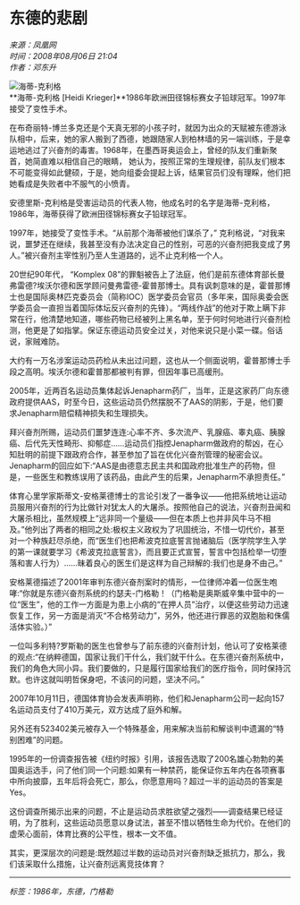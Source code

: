 # 东德的悲剧

*来源：凤凰网*  
*时间：2008年08月06日 21:04*  
*作者：邓东升*  

![海蒂-克利格](http://img.ifeng.com/hres/200808/06/21/2b9e5137bae0b808fddbcc479f0a6116.jpg)  
**海蒂-克利格 \[Heidi Krieger\]**1986年欧洲田径锦标赛女子铅球冠军。1997年接受了变性手术。

在布奇丽特-博兰多克还是个天真无邪的小孩子时，就因为出众的天赋被东德游泳队相中，后来，她的家人搬到了西德，她跟随家人到柏林墙的另一端训练，于是幸运地逃过了兴奋剂的毒害。1968年，在墨西哥奥运会上，曾经的队友们重新聚首，她简直难以相信自己的眼睛， 她认为，按照正常的生理规律，前队友们根本不可能变得如此健硕，于是，她向组委会提起上诉，结果官员们没有理睬，他们把她看成是失败者中不服气的小愤青。

安德里斯-克利格是受害运动员的代表人物，他成名时的名字是海蒂-克利格，1986年，海蒂获得了欧洲田径锦标赛女子铅球冠军。

1997年，她接受了变性手术。“从前那个海蒂被他们谋杀了，” 克利格说，“对我来说，噩梦还在继续，我甚至没有办法决定自己的性别，可恶的兴奋剂把我变成了男人。”被兴奋剂主宰性别乃至人生道路的，远不止克利格一个人。

20世纪90年代， “Komplex 08”的罪魁被告上了法庭，他们是前东德体育部长曼弗雷德?埃沃尔德和医学顾问曼弗雷德-霍普那博士。具有讽刺意味的是，霍普那博士也是国际奥林匹克委员会（简称IOC）医学委员会官员（多年来，国际奥委会医学委员会一直担当着国际体坛反兴奋剂的先锋）。“两线作战”的他对于欺上瞒下非常在行，他清楚地知道，哪些药物已经被列上黑名单，至于何时何地进行兴奋剂检测，他更是了如指掌。保证东德运动员安全过关，对他来说只是小菜一碟。俗话说，家贼难防。

大约有一万名涉案运动员药检从未出过问题，这也从一个侧面说明，霍普那博士手段之高明。埃沃尔德和霍普那都被判有罪，但因年事已高缓刑。

2005年，近两百名运动员集体起诉Jenapharm药厂，当年，正是这家药厂向东德政府提供AAS，时至今日，这些运动员仍然摆脱不了AAS的阴影，于是，他们要求Jenapharm赔偿精神损失和生理损失。

拜兴奋剂所赐，运动员们噩梦连连:心率不齐、多次流产、乳腺癌、睾丸癌、胰腺癌、后代先天性畸形、抑郁症……运动员们指控Jenapharm做政府的帮凶，在心知肚明的前提下跟政府合作，甚至参加了旨在优化兴奋剂管理的秘密会议。Jenapharm的回应如下:“AAS是由德意志民主共和国政府批准生产的药物，但是，一些医生和教练误用了该药品，由此产生的后果，Jenapharm不承担责任。”

体育心里学家斯蒂文-安格莱德博士的言论引发了一番争议——他把系统地让运动员服用兴奋剂的行为比做针对犹太人的大屠杀。按照他自己的说法，兴奋剂丑闻和大屠杀相比，虽然规模上“远非同一个量级——但在本质上也并非风牛马不相及。”他列出了两者的相同之处:极权主义政权为了巩固统治，不惜一切代价，甚至对一个种族赶尽杀绝，而“医生们也把希波克拉底誓言抛诸脑后（医学院学生入学的第一课就要学习《希波克拉底誓言》，而且要正式宣誓，誓言中包括检举一切堕落和害人行为）……昧着良心的医生们是这样为自己辩解的:我们也是身不由己。”

安格莱德描述了2001年审判东德兴奋剂案时的情形，一位律师冲着一位医生咆哮:“你就是东德兴奋剂系统的约瑟夫-门格勒！（门格勒是奥斯威辛集中营中的一位“医生”，他的工作一方面是为患上小病的“在押人员”治疗，以便这些劳动力迅速恢复工作，另一方面是消灭“不合格劳动力”，另外，他还进行罪恶的双胞胎和侏儒活体实验。）”

一位叫多利特?罗斯勒的医生也曾参与了前东德的兴奋剂计划，他认可了安格莱德的观点:“在纳粹德国，国家让我们干什么，我们就干什么。在东德兴奋剂系统中，我们的角色大同小异。我们要做的，只是履行国家给我们的医疗指令，同时保持沉默。也许这就叫明哲保身吧，不该问的问题，坚决不问。”

2007年10月11日，德国体育协会发表声明称，他们和Jenapharm公司一起向157名运动员支付了410万美元，双方达成了庭外和解。

另外还有523402美元被存入一个特殊基金，用来解决当前和解谈判中遗漏的“特别困难”的问题。

1995年的一份调查报告被《纽约时报》引用，该报告选取了200名雄心勃勃的美国奥运选手，问了他们同一个问题:如果有一种禁药，能保证你五年内在各项赛事中所向披靡，五年后将会死亡，那么，你愿意用吗？超过一半的运动员的答案是Yes。

这份调查所揭示出来的问题，不止是运动员求胜欲望之强烈——调查结果已经证明，为了胜利，这些运动员愿意以身试法，甚至不惜以牺牲生命为代价。在他们的虚荣心面前，体育比赛的公平性，根本一文不值。

其实，更深层次的问题是:既然超过半数的运动员对兴奋剂缺乏抵抗力，那么，我们该采取什么措施，让兴奋剂远离竞技体育？

--- 

*标签：1986年，东德，门格勒*